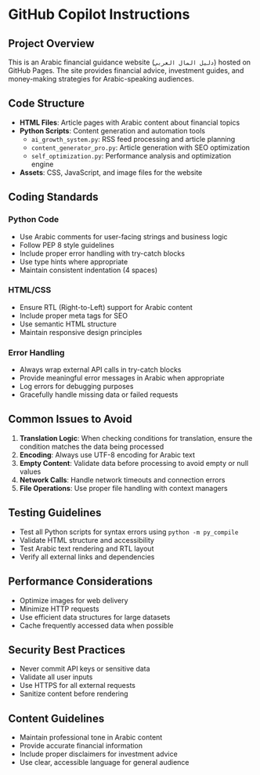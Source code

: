 # GitHub Copilot Instructions

## Project Overview
This is an Arabic financial guidance website (`دليل المال العربي`) hosted on GitHub Pages. The site provides financial advice, investment guides, and money-making strategies for Arabic-speaking audiences.

## Code Structure
- **HTML Files**: Article pages with Arabic content about financial topics
- **Python Scripts**: Content generation and automation tools
  - `ai_growth_system.py`: RSS feed processing and article planning
  - `content_generator_pro.py`: Article generation with SEO optimization
  - `self_optimization.py`: Performance analysis and optimization engine
- **Assets**: CSS, JavaScript, and image files for the website

## Coding Standards

### Python Code
- Use Arabic comments for user-facing strings and business logic
- Follow PEP 8 style guidelines
- Include proper error handling with try-catch blocks
- Use type hints where appropriate
- Maintain consistent indentation (4 spaces)

### HTML/CSS
- Ensure RTL (Right-to-Left) support for Arabic content
- Include proper meta tags for SEO
- Use semantic HTML structure
- Maintain responsive design principles

### Error Handling
- Always wrap external API calls in try-catch blocks
- Provide meaningful error messages in Arabic when appropriate
- Log errors for debugging purposes
- Gracefully handle missing data or failed requests

## Common Issues to Avoid
1. **Translation Logic**: When checking conditions for translation, ensure the condition matches the data being processed
2. **Encoding**: Always use UTF-8 encoding for Arabic text
3. **Empty Content**: Validate data before processing to avoid empty or null values
4. **Network Calls**: Handle network timeouts and connection errors
5. **File Operations**: Use proper file handling with context managers

## Testing Guidelines
- Test all Python scripts for syntax errors using `python -m py_compile`
- Validate HTML structure and accessibility
- Test Arabic text rendering and RTL layout
- Verify all external links and dependencies

## Performance Considerations
- Optimize images for web delivery
- Minimize HTTP requests
- Use efficient data structures for large datasets
- Cache frequently accessed data when possible

## Security Best Practices
- Never commit API keys or sensitive data
- Validate all user inputs
- Use HTTPS for all external requests
- Sanitize content before rendering

## Content Guidelines
- Maintain professional tone in Arabic content
- Provide accurate financial information
- Include proper disclaimers for investment advice
- Use clear, accessible language for general audience